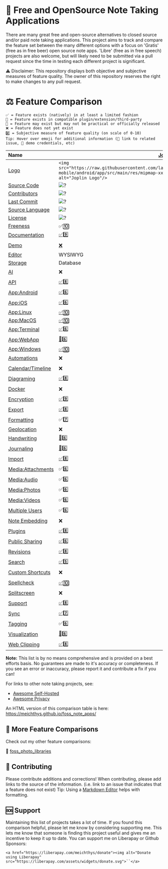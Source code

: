 # 📝 Free and OpenSource Note Taking Applications

There are many great free and open-source alternatives to closed source and/or paid note taking applications. This project aims to track and compare the feature set between the many different options with a focus on 'Gratis' (free as in free beer) open source note apps. 'Libre' (free as in free speech) projects are also welcome, but will likely need to be submitted via a pull request since the time in testing each different project is significant.

⚠️ Disclaimer: This repository displays both objective and subjective measures of feature quality. The owner of this repository reserves the right to make changes to any pull request.

# ⚖️ Feature Comparison

```text
✅ = Feature exists (natively) in at least a limited fashion
🔌 = Feature exists in compatible plugin/extension/third-party
🚧 = Feature may exist but may not be practical or officially released
❌ = Feature does not yet exist
#️⃣ = Subjective measure of feature quality (on scale of 0-10)
Tip: Hover over emoji for additional information (🔗 link to related issue, 🔑 demo credentials, etc)
```


| Name                                               | [Joplin](https://github.com/laurent22/joplin)                                                                                                                                                      | [QOwnNotes](https://github.com/pbek/QOwnNotes)                                                                                           | [SilverBullet](https://github.com/silverbulletmd/silverbullet)                                                                                                | [TriliumNext](https://github.com/TriliumNext/Notes)                                                                                                                                 | [Nextcloud Notes](https://github.com/nextcloud/notes)                                                                                                  |
| :------------------------------------------------- | -------------------------------------------------------------------------------------------------------------------------------------------------------------------------------------------------- | ---------------------------------------------------------------------------------------------------------------------------------------- | ------------------------------------------------------------------------------------------------------------------------------------------------------------- | ----------------------------------------------------------------------------------------------------------------------------------------------------------------------------------- | ------------------------------------------------------------------------------------------------------------------------------------------------------ |
| [Logo](features.md#logo)                           | `<img src="https://raw.githubusercontent.com/laurent22/joplin/refs/heads/dev/packages/app-mobile/android/app/src/main/res/mipmap-xxhdpi/ic_launcher.png" style="width: 50px"  alt="Joplin Logo"/>` | `<img src="https://raw.githubusercontent.com/pbek/QOwnNotes/refs/heads/main/icons/icon.png" style="width: 50px"  alt="QOwnNotes Logo"/>` | `<img src="https://raw.githubusercontent.com/silverbulletmd/silverbullet/refs/heads/main/web/images/logo.png" style="width: 50px"  alt="SilverBullet Logo"/>` | `<img src="https://raw.githubusercontent.com/TriliumNext/Notes/22db58d410009ef28acdf06deba909542ebde60f/images/icon-color.svg" style="width: 50px"  alt="TriliumNext Notes Logo"/>` | `<img src="https://raw.githubusercontent.com/nextcloud/notes/refs/heads/main/img/favicon-touch.png" style="width: 50px"  alt="Nextcloud Notes Logo"/>` |
| [Source Code](features.md#source_code)             | ![?](https://img.shields.io/github/stars/laurent22/joplin?label=%20)                                                                                                                               | ![?](https://img.shields.io/github/stars/pbek/qownnotes?label=%20)                                                                       | ![?](https://img.shields.io/github/stars/silverbulletmd/silverbullet?label=%20)                                                                               | ![?](https://img.shields.io/github/stars/triliumnext/notes?label=%20)                                                                                                               | ![?](https://img.shields.io/github/stars/nextcloud/notes?label=%20)                                                                                    |
| [Contributors](features.md#contributors)           | ![?](https://img.shields.io/github/contributors/laurent22/joplin?label=%20)                                                                                                                        | ![?](https://img.shields.io/github/contributors/pbek/qownnotes?label=%20)                                                                | ![?](https://img.shields.io/github/contributors/silverbulletmd/silverbullet?label=%20)                                                                        | ![?](https://img.shields.io/github/contributors/triliumnext/notes?label=%20)                                                                                                        | ![?](https://img.shields.io/github/contributors/nextcloud/notes?label=%20)                                                                             |
| [Last Commit](features.md#last-commit)             | ![?](https://img.shields.io/github/last-commit/laurent22/joplin?label=%20)                                                                                                                         | ![?](https://img.shields.io/github/last-commit/pbek/qownnotes?label=%20)                                                                 | ![?](https://img.shields.io/github/last-commit/silverbulletmd/silverbullet?label=%20)                                                                         | ![?](https://img.shields.io/github/last-commit/triliumnext/notes?label=%20)                                                                                                         | ![?](https://img.shields.io/github/last-commit/nextcloud/notes?label=%20)                                                                              |
| [Source Language](features.md#source-language)     | ![?](https://img.shields.io/github/languages/top/laurent22/joplin)                                                                                                                                 | ![?](https://img.shields.io/github/languages/top/pbek/qownnotes)                                                                         | ![?](https://img.shields.io/github/languages/top/silverbulletmd/silverbullet)                                                                                 | ![?](https://img.shields.io/github/languages/top/triliumnext/notes)                                                                                                                 | ![?](https://img.shields.io/github/languages/top/nextcloud/notes)                                                                                      |
| [License](features.md#license)                     | ![?](https://img.shields.io/github/license/laurent22/joplin?label=%20)                                                                                                                             | ![?](https://img.shields.io/github/license/pbek/qownnotes?label=%20)                                                                     | ![?](https://img.shields.io/github/license/silverbulletmd/silverbullet?label=%20)                                                                             | ![?](https://img.shields.io/github/license/triliumnext/notes?label=%20)                                                                                                             | ![?](https://img.shields.io/github/license/nextcloud/notes?label=%20)                                                                                  |
| [Freeness](features.md#freeness)                   | ✅🔟                                                                                                                                                                                                 | ✅🔟                                                                                                                                       | ✅🔟                                                                                                                                                            | ✅🔟                                                                                                                                                                                  | ✅🔟                                                                                                                                                     |
| [Documentation](features.md#documentation)         | [✅9️⃣](https://joplinapp.org/help/apps/)                                                                                                                                                             | [✅6️⃣](https://www.qownnotes.org/getting-started/overview.html)                                                                            | [✅9️⃣](https://silverbullet.md/)                                                                                                                                | [✅5️⃣](https://triliumnext.github.io/Docs/)                                                                                                                                           | [✅3️⃣](https://github.com/nextcloud/notes/wiki)                                                                                                          |
| [Demo](features.md#demo)                           | [❌](https://joplinapp.org/plans/)                                                                                                                                                                  | [✅4️⃣](https://www.qownnotes.org/getting-started/demo.html#qownnotes-demo)                                                                 | [✅🔟](https://silverbullet.md/)                                                                                                                                | [❌](https://github.com/TriliumNext/Notes/issues/498)                                                                                                                                | ❌                                                                                                                                                      |
| [Editor](features.md#editor)                       | WYSIWYG                                                                                                                                                                                            | Markdown                                                                                                                                 | Markdown                                                                                                                                                      | WYSIWYG                                                                                                                                                                             | Markdown                                                                                                                                               |
| [Storage](features.md#storage)                     | Database                                                                                                                                                                                           | Filesystem                                                                                                                               | Filesystem / Database                                                                                                                                         | Database                                                                                                                                                                            | Filesystem                                                                                                                                             |
| [AI](features.md#ai)                               | ❌                                                                                                                                                                                                  | [✅5️⃣](https://www.qownnotes.org/blog/2024-05-17-AI-support-was-added-to-QOwnNotes.html)                                                   | [🔌6️⃣](https://silverbullet.md/Plugs/AI)                                                                                                                        | [🔌5️⃣](https://github.com/soulsands/trilium-chat)                                                                                                                                     | [✅5️⃣](https://docs.nextcloud.com/server/latest/admin_manual/ai/index.html)                                                                              |
| [API](features.md#api)                             | [✅8️⃣](https://joplinapp.org/help/api/references/rest_api/)                                                                                                                                          | ❌                                                                                                                                        | [✅8️⃣](https://silverbullet.md/API)                                                                                                                             | [✅8️⃣](https://triliumnext.github.io/Docs/Wiki/etapi.html)                                                                                                                            | [✅8️⃣](https://github.com/nextcloud/notes/blob/main/docs/api/README.md)                                                                                  |
| [App:Android](features.md#app-android)             | [✅6️⃣](https://play.google.com/store/apps/details?id=net.cozic.joplin)                                                                                                                               | ❌                                                                                                                                        | ❌                                                                                                                                                             | [✅3️⃣](https://github.com/FliegendeWurst/TriliumDroid)                                                                                                                                | [✅5️⃣](https://play.google.com/store/apps/details?id=it.niedermann.owncloud.notes&pli=1)                                                                 |
| [App:iOS](features.md#app-ios)                     | [✅6️⃣](https://apps.apple.com/us/app/joplin/id1315599797)                                                                                                                                            | ❌                                                                                                                                        | ❌                                                                                                                                                             | ❌                                                                                                                                                                                   | [✅5️⃣](https://apps.apple.com/us/app/nextcloud-notes/id813973264)                                                                                        |
| [App:Linux](features.md#app-linux)                 | [✅🔟](https://joplinapp.org/help/install/)                                                                                                                                                          | [✅🔟](https://www.qownnotes.org/installation/)                                                                                            | ❌                                                                                                                                                             | [✅🔟](https://github.com/TriliumNext/Notes/releases)                                                                                                                                 | ❌                                                                                                                                                      |
| [App:MacOS](features.md#app-macos)                 | [✅🔟](https://joplinapp.org/help/install/)                                                                                                                                                          | [✅🔟](https://www.qownnotes.org/installation/)                                                                                            | ❌                                                                                                                                                             | [✅🔟](https://github.com/TriliumNext/Notes/releases)                                                                                                                                 | ❌                                                                                                                                                      |
| [App:Terminal](features.md#terminal)               | [✅6️⃣](https://joplinapp.org/help/apps/terminal/)                                                                                                                                                    | ❌                                                                                                                                        | ❌                                                                                                                                                             | ❌                                                                                                                                                                                   | [🚧5️⃣](https://github.com/djmoch/nncli/)                                                                                                                 |
| [App:WebApp](features.md#app-webapp)               | [🚧6️⃣](https://joplinapp.org/help/dev/BUILD#web)                                                                                                                                                     | ❌                                                                                                                                        | [✅🔟](https://github.com/TriliumNext/Notes/releases)                                                                                                           | [✅🔟](https://github.com/TriliumNext/Notes/releases)                                                                                                                                 | [✅🔟](https://apps.nextcloud.com/apps/notes)                                                                                                            |
| [App:Windows](features.md#app-windows)             | [✅🔟](https://joplinapp.org/help/install/)                                                                                                                                                          | [✅🔟](https://www.qownnotes.org/installation/)                                                                                            | ❌                                                                                                                                                             | [✅🔟](https://github.com/TriliumNext/Notes/releases)                                                                                                                                 | ❌                                                                                                                                                      |
| [Automations](features.md#automations)             | ❌                                                                                                                                                                                                  | [✅9️⃣](https://triliumnext.github.io/Docs/Wiki/scripts)                                                                                    | [✅8️⃣](https://silverbullet.md/Space%20Script)                                                                                                                  | [✅8️⃣](https://silverbullet.md/Space%20Script)                                                                                                                                        | ❌                                                                                                                                                      |
| [Calendar/Timeline](features.md#calendar-timeline) | ❌                                                                                                                                                                                                  | ❌                                                                                                                                        | ❌                                                                                                                                                             | [✅7️⃣](https://triliumnext.github.io/Docs/Wiki/day-notes.html)                                                                                                                        | ❌                                                                                                                                                      |
| [Diagraming](features.md#diagraming)               | [✅8️⃣](https://silverbullet.md/Space%20Script)                                                                                                                                                       | ❌                                                                                                                                        | [✅6️⃣](https://silverbullet.md/Plugs/Mermaid)                                                                                                                   | [✅8️⃣](https://triliumnext.github.io/Docs/Wiki/canvas-note.html)                                                                                                                      | ❌                                                                                                                                                      |
| [Docker](features.md#docker)                       | ❌                                                                                                                                                                                                  | ❌                                                                                                                                        | [✅🔟](https://silverbullet.md/Install/Docker)                                                                                                                  | [✅7️⃣](https://triliumnext.github.io/Docs/Wiki/docker-server-installation.html)                                                                                                       | [✅6️⃣](https://github.com/nextcloud/all-in-one)                                                                                                          |
| [Encryption](features.md#encryption)               | [✅9️⃣](https://joplinapp.org/help/apps/sync/e2ee/)                                                                                                                                                   | [✅8️⃣](https://www.qownnotes.org/blog/2016-10-02-Note-encryption-with-keybase.io-or-directly-with-PGP.html)                                | ❌                                                                                                                                                             | [✅7️⃣](https://triliumnext.github.io/Docs/Wiki/protected-notes.html)                                                                                                                  | ❌                                                                                                                                                      |
| [Export](features.md#export)                       | [✅8️⃣](https://joplinapp.org/help/apps/import_export/#exporting)                                                                                                                                     | ✅7️⃣                                                                                                                                       | ✅3️⃣                                                                                                                                                            | [✅7️⃣](https://triliumnext.github.io/Docs/Wiki/markdown.html)                                                                                                                         | ✅5️⃣                                                                                                                                                     |
| [Formatting](features.md#formatting)               | ✅7️⃣                                                                                                                                                                                                 | [✅8️⃣]()                                                                                                                                   | ✅5️⃣                                                                                                                                                            | ✅9️⃣                                                                                                                                                                                  | ✅7️⃣                                                                                                                                                     |
| [Geolocation](features.md#geolocation)             | ❌                                                                                                                                                                                                  | ❌                                                                                                                                        | ❌                                                                                                                                                             | ❌                                                                                                                                                                                   | ❌                                                                                                                                                      |
| [Handwriting](features.md#handwriting)             | [🔌6️⃣](https://joplinapp.org/plugins/plugin/io.github.personalizedrefrigerator.js-draw/)                                                                                                             | ❌                                                                                                                                        | ❌                                                                                                                                                             | [✅2️⃣](https://triliumnext.github.io/Docs/Wiki/canvas-note.html)                                                                                                                      | ❌                                                                                                                                                      |
| [Journaling](features.md#journaling)               | [🔌6️⃣](https://joplinapp.org/plugins/plugin/com.leenzhu.journal/)                                                                                                                                    | [🔌7️⃣](https://github.com/qownnotes/scripts/tree/master/journal-entry)                                                                     | ✅5️⃣                                                                                                                                                            | ✅6️⃣                                                                                                                                                                                  | ❌                                                                                                                                                      |
| [Import](features.md#import)                       | [✅8️⃣](https://joplinapp.org/help/apps/import_export/#importing)                                                                                                                                     | [✅6️⃣](https://www.qownnotes.org/getting-started/importing-notes.html#importing-notes)                                                     | ✅3️⃣                                                                                                                                                            | ✅8️⃣                                                                                                                                                                                  | ✅4️⃣                                                                                                                                                     |
| [Media:Attachments](features.md#media-attachments) | ✅6️⃣                                                                                                                                                                                                 | ✅6️⃣                                                                                                                                       | [✅6️⃣](https://silverbullet.md/Attachments)                                                                                                                     | ✅7️⃣                                                                                                                                                                                  | ✅5️⃣                                                                                                                                                     |
| [Media:Audio](features.md#media-audio)             | ✅6️⃣                                                                                                                                                                                                 | ✅4️⃣                                                                                                                                       | [✅6️⃣](https://silverbullet.md/Attachments)                                                                                                                     | ✅5️⃣                                                                                                                                                                                  | ✅5️⃣                                                                                                                                                     |
| [Media:Photos](features.md#media-photos)           | ✅6️⃣                                                                                                                                                                                                 | ✅6️⃣                                                                                                                                       | [✅6️⃣](https://silverbullet.md/Attachments)                                                                                                                     | ✅8️⃣                                                                                                                                                                                  | ✅5️⃣                                                                                                                                                     |
| [Media:Videos](features.md#media-videos)           | ✅6️⃣                                                                                                                                                                                                 | ✅4️⃣                                                                                                                                       | [✅6️⃣](https://silverbullet.md/Attachments)                                                                                                                     | ✅5️⃣                                                                                                                                                                                  | ✅5️⃣                                                                                                                                                     |
| [Multiple Users](features.md#multiple-users)       | ✅6️⃣                                                                                                                                                                                                 | ❌                                                                                                                                        | ❌                                                                                                                                                             | ❌                                                                                                                                                                                   | ✅8️⃣                                                                                                                                                     |
| [Note Embedding](features.md#note-embedding)       | ❌                                                                                                                                                                                                  | ❌                                                                                                                                        | ❌                                                                                                                                                             | ✅7️⃣                                                                                                                                                                                  | ❌                                                                                                                                                      |
| [Plugins](features.md#plugins)                     | [✅8️⃣](https://joplinapp.org/plugins/)                                                                                                                                                               | [✅6️⃣](https://github.com/qownnotes/scripts)                                                                                               | [✅5️⃣](https://silverbullet.md/Plugs)                                                                                                                           | [✅3️⃣](https://triliumnext.github.io/Docs/Wiki/custom-widget.html)                                                                                                                    | ❌                                                                                                                                                      |
| [Public Sharing](features.md#public-sharing)       | [✅6️⃣](https://joplinapp.org/help/apps/share_notebook#what-is-actually-shared)                                                                                                                       | ✅6️⃣                                                                                                                                       | ✅8️⃣                                                                                                                                                            | [✅8️⃣](https://triliumnext.github.io/Docs/Wiki/sharing.html)                                                                                                                          | ✅8️⃣                                                                                                                                                     |
| [Revisions](features.md#revisions)                 | [✅8️⃣](https://joplinapp.org/help/apps/note_history)                                                                                                                                                 | [✅9️⃣](https://www.qownnotes.org/getting-started/git-versioning.html#git-versioning)                                                       | ❌                                                                                                                                                             | [✅8️⃣](https://triliumnext.github.io/Docs/Wiki/note-revisions.html)                                                                                                                   | ✅7️⃣                                                                                                                                                     |
| [Search](features.md#search)                       | [✅5️⃣](https://joplinapp.org/help/api/references/rest_api#searching)                                                                                                                                 | ✅5️⃣                                                                                                                                       | [✅5️⃣](https://silverbullet.md/Full%20Text%20Search)                                                                                                            | [✅9️⃣](https://triliumnext.github.io/Docs/Wiki/search.html)                                                                                                                           | ✅5️⃣                                                                                                                                                     |
| [Custom Shortcuts](features.md#custom-shortcuts)   | ❌                                                                                                                                                                                                  | [✅9️⃣](https://www.qownnotes.org/getting-started/shortcuts.html#shortcuts)                                                                 | [✅6️⃣](https://silverbullet.md/Shortcuts)                                                                                                                       | [✅8️⃣](https://triliumnext.github.io/Docs/Wiki/keyboard-shortcuts.html)                                                                                                               | ❌                                                                                                                                                      |
| [Spellcheck](features.md#spellcheck)               | [✅🔟](https://joplinapp.org/help/dev/spellcheck)                                                                                                                                                    | [✅🔟](https://www.qownnotes.org/editor/spellchecking.html#spellchecking)                                                                  | ✅8️⃣                                                                                                                                                            | ✅🔟                                                                                                                                                                                  | ✅🔟                                                                                                                                                     |
| [Splitscreen](features.md#splitscreen)             | ❌                                                                                                                                                                                                  | ❌                                                                                                                                        | ❌                                                                                                                                                             | ✅8️⃣                                                                                                                                                                                  | ❌                                                                                                                                                      |
| [Support](features.md#support)                     | [✅8️⃣](https://github.com/laurent22/joplin/#community)                                                                                                                                               | [✅8️⃣](https://github.com/pbek/QOwnNotes#qownnotes)                                                                                        | [✅5️⃣](https://community.silverbullet.md/)                                                                                                                      | [✅7️⃣](https://github.com/TriliumNext/Notes#-discuss-with-us)                                                                                                                         | ✅4️⃣                                                                                                                                                     |
| [Sync](features.md#sync)                           | [✅7️⃣](https://joplinapp.org/help/dev/spec/sync#sync-targets)                                                                                                                                        | [✅7️⃣](https://www.qownnotes.org/getting-started/concept.html#nextcloud-desktop-sync-client)                                               | [✅6️⃣](https://silverbullet.md/Sync)                                                                                                                            | [✅9️⃣](https://triliumnext.github.io/Docs/Wiki/synchronization.html)                                                                                                                  | ✅7️⃣                                                                                                                                                     |
| [Tagging](features.md#tagging)                     | ✅6️⃣                                                                                                                                                                                                 | ✅6️⃣                                                                                                                                       | [✅7️⃣](https://silverbullet.md/Objects)                                                                                                                         | ✅4️⃣                                                                                                                                                                                  | ✅2️⃣                                                                                                                                                     |
| [Visualization](features.md#visualization)         | [🔌6️⃣](https://joplinapp.org/plugins/plugin/joplin-plugin-knowledge-graph/)                                                                                                                          | ❌                                                                                                                                        | ❌                                                                                                                                                             | [✅7️⃣](https://triliumnext.github.io/Docs/Wiki/note-map.html)                                                                                                                         | ❌                                                                                                                                                      |
| [Web Clipping](features.md#web-clipping)           | [✅8️⃣](https://joplinapp.org/help/install#web-clipper)                                                                                                                                               | [✅9️⃣](https://www.qownnotes.org/getting-started/browser-extension.html#qownnotes-web-companion-browser-extension)                         | ❌                                                                                                                                                             | [✅7️⃣](https://triliumnext.github.io/Docs/Wiki/web-clipper.html)                                                                                                                      | [❌](https://github.com/nextcloud/notes/issues/403)                                                                                                     |

**Note:** This list is by no means comprehensive and is provided on a best efforts basis. No guarantees are made to it's accuracy or completeness. If you see an error or inaccuracy, please report it and contribute a fix if you can!

For links to other note taking projects, see:

- [Awesome Self-Hosted](https://github.com/awesome-selfhosted/awesome-selfhosted#photo-and-video-galleries)
- [Awesome Privacy](https://github.com/pluja/awesome-privacy#photo-storage)

An HTML version of this comparison table is here: https://meichthys.github.io/foss_note_apps/

## 👋 More Feature Comparisons

Check out my other feature comparisons:

📸 [foss_photo_libraries](https://github.com/meichthys/foss_photo_libraries)

## 🤝 Contributing

Please contribute additions and corrections!
When contributing, please add links to the source of the information.
(i.e. link to an issue that indicates that a feature does not exist)
Tip: Using a [Markdown Editor](https://marketplace.visualstudio.com/items?itemName=zaaack.markdown-editor) helps with formatting.

## 🆘 Support

Maintaining this list of projects takes a lot of time. If you found this comparison helpful, please let me know by considering supporting me. This lets me know that someone is finding this project useful and gives me an incentive to keep it up to date.
You can support me on Liberapay or Github Sponsors:

`<a href="https://liberapay.com/meichthys/donate"><img alt="Donate using Liberapay" src="https://liberapay.com/assets/widgets/donate.svg">``</a>`
